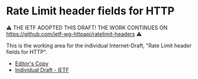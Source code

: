 # Rate Limit header fields for HTTP

⚠️ THE IETF ADOPTED THIS DRAFT! THE WORK CONTINUES ON https://github.com/ietf-wg-httpapi/ratelimit-headers ⚠️

This is the working area for the individual Internet-Draft, "Rate Limit header fields for HTTP".

* [Editor's Copy](https://github.com/ietf-wg-httpapi/ratelimit-headers/blob/main/draft-ietf-httpapi-ratelimit-headers.md)
* [Individual Draft - IETF](https://datatracker.ietf.org/doc/draft-ietf-httpapi-ratelimit-headers/)

